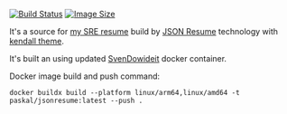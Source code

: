 [![Build Status](https://github.com/paskal/resume/workflows/build/badge.svg)](https://github.com/paskal/resume/actions/workflows/ci-build.yml) [![Image Size](https://img.shields.io/docker/image-size/paskal/jsonresume)](https://hub.docker.com/r/paskal/jsonresume)

It's a source for [my SRE resume](https://terrty.net/cv/) build by [JSON Resume](https://jsonresume.org/) technology with [kendall theme](https://github.com/LinuxBozo/jsonresume-theme-kendall).

It's built an using updated [SvenDowideit](https://github.com/SvenDowideit/dockerfiles/tree/master/jsonresume) docker container.

Docker image build and push command:

```shell
docker buildx build --platform linux/arm64,linux/amd64 -t paskal/jsonresume:latest --push .
```